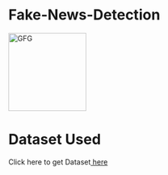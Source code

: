 # Fake-News-Detection
<img width='154' alt="GFG" src= (https://storage.googleapis.com/kaggle-datasets-images/572515/1037534/0ff0a3586a51ef5f59bde5bd754dbb72/dataset-cover.jpg)>

# Dataset Used
Click here to get Dataset[ here](https://www.kaggle.com/datasets/clmentbisaillon/fake-and-real-news-dataset)

